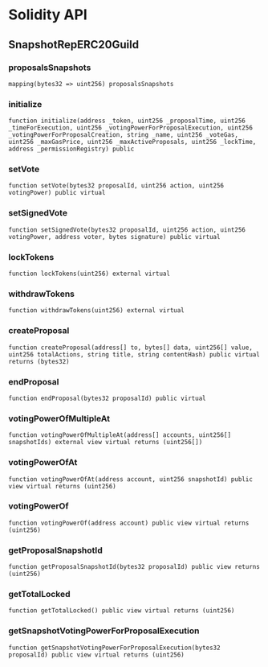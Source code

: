 # Solidity API

## SnapshotRepERC20Guild

### proposalsSnapshots

```solidity
mapping(bytes32 => uint256) proposalsSnapshots
```

### initialize

```solidity
function initialize(address _token, uint256 _proposalTime, uint256 _timeForExecution, uint256 _votingPowerForProposalExecution, uint256 _votingPowerForProposalCreation, string _name, uint256 _voteGas, uint256 _maxGasPrice, uint256 _maxActiveProposals, uint256 _lockTime, address _permissionRegistry) public
```

### setVote

```solidity
function setVote(bytes32 proposalId, uint256 action, uint256 votingPower) public virtual
```

### setSignedVote

```solidity
function setSignedVote(bytes32 proposalId, uint256 action, uint256 votingPower, address voter, bytes signature) public virtual
```

### lockTokens

```solidity
function lockTokens(uint256) external virtual
```

### withdrawTokens

```solidity
function withdrawTokens(uint256) external virtual
```

### createProposal

```solidity
function createProposal(address[] to, bytes[] data, uint256[] value, uint256 totalActions, string title, string contentHash) public virtual returns (bytes32)
```

### endProposal

```solidity
function endProposal(bytes32 proposalId) public virtual
```

### votingPowerOfMultipleAt

```solidity
function votingPowerOfMultipleAt(address[] accounts, uint256[] snapshotIds) external view virtual returns (uint256[])
```

### votingPowerOfAt

```solidity
function votingPowerOfAt(address account, uint256 snapshotId) public view virtual returns (uint256)
```

### votingPowerOf

```solidity
function votingPowerOf(address account) public view virtual returns (uint256)
```

### getProposalSnapshotId

```solidity
function getProposalSnapshotId(bytes32 proposalId) public view returns (uint256)
```

### getTotalLocked

```solidity
function getTotalLocked() public view virtual returns (uint256)
```

### getSnapshotVotingPowerForProposalExecution

```solidity
function getSnapshotVotingPowerForProposalExecution(bytes32 proposalId) public view virtual returns (uint256)
```

